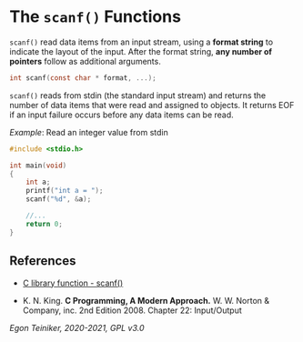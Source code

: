 # The `scanf()` Functions

`scanf()` read data items from an input stream, using a **format string** to indicate the layout of the input. 
After the format string, **any number of pointers** follow as additional arguments.
```C
int scanf(const char * format, ...);
```
`scanf()` reads from stdin (the standard input stream) and returns the number of data items that
were read and assigned to objects. It returns EOF if an input failure occurs before any data items
can be read.

_Example_: Read an integer value from stdin
```C
#include <stdio.h>

int main(void)
{
    int a;
    printf("int a = ");
    scanf("%d", &a);

    //...
    return 0;
}
```


## References

* [C library function - scanf()](https://www.tutorialspoint.com/c_standard_library/c_function_scanf.htm)

* K. N. King. **C Programming, A Modern Approach.** W. W. Norton & Company, inc. 2nd Edition 2008. 
Chapter 22: Input/Output
 
*Egon Teiniker, 2020-2021, GPL v3.0* 